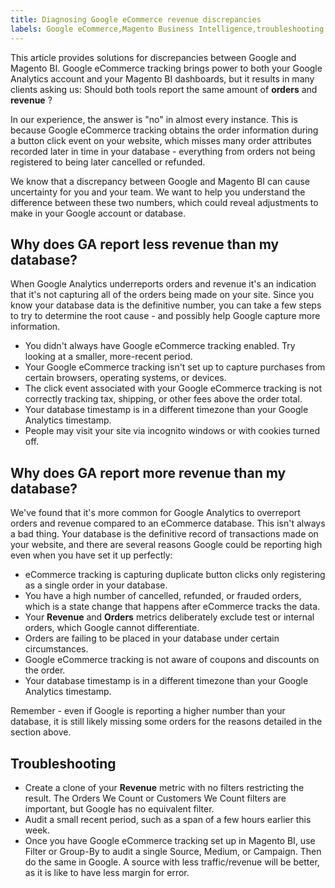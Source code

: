 ```yaml
---
title: Diagnosing Google eCommerce revenue discrepancies
labels: Google eCommerce,Magento Business Intelligence,troubleshooting
---
```


This article provides solutions for discrepancies between Google and Magento BI. Google eCommerce tracking brings power to both your Google Analytics account and your Magento BI dashboards, but it results in many clients asking us: Should both tools report the same amount of **orders** and **revenue** ?

In our experience, the answer is "no" in almost every instance. This is because Google eCommerce tracking obtains the order information during a button click event on your website, which misses many order attributes recorded later in time in your database - everything from orders not being registered to being later cancelled or refunded.

We know that a discrepancy between Google and Magento BI can cause uncertainty for you and your team. We want to help you understand the difference between these two numbers, which could reveal adjustments to make in your Google account or database.

## Why does GA report **less** revenue than my database?

When Google Analytics underreports orders and revenue it's an indication that it's not capturing all of the orders being made on your site. Since you know your database data is the definitive number, you can take a few steps to try to determine the root cause - and possibly help Google capture more information.

* You didn't always have Google eCommerce tracking enabled. Try looking at a smaller, more-recent period.
* Your Google eCommerce tracking isn't set up to capture purchases from certain browsers, operating systems, or devices.
* The click event associated with your Google eCommerce tracking is not correctly tracking tax, shipping, or other fees above the order total.
* Your database timestamp is in a different timezone than your Google Analytics timestamp.
* People may visit your site via incognito windows or with cookies turned off.

## Why does GA report **more** revenue than my database?

We've found that it's more common for Google Analytics to overreport orders and revenue compared to an eCommerce database. This isn't always a bad thing. Your database is the definitive record of transactions made on your website, and there are several reasons Google could be reporting high even when you have set it up perfectly:

* eCommerce tracking is capturing duplicate button clicks only registering as a single order in your database.
* You have a high number of cancelled, refunded, or frauded orders, which is a state change that happens after eCommerce tracks the data.
* Your **Revenue** and **Orders** metrics deliberately exclude test or internal orders, which Google cannot differentiate.
* Orders are failing to be placed in your database under certain circumstances.
* Google eCommerce tracking is not aware of coupons and discounts on the order.
* Your database timestamp is in a different timezone than your Google Analytics timestamp.

Remember - even if Google is reporting a higher number than your database, it is still likely missing some orders for the reasons detailed in the section above.

## Troubleshooting

* Create a clone of your **Revenue** metric with no filters restricting the result. The Orders We Count or Customers We Count filters are important, but Google has no equivalent filter.
* Audit a small recent period, such as a span of a few hours earlier this week.
* Once you have Google eCommerce tracking set up in Magento BI, use Filter or Group-By to audit a single Source, Medium, or Campaign. Then do the same in Google. A source with less traffic/revenue will be better, as it is like to have less margin for error.

